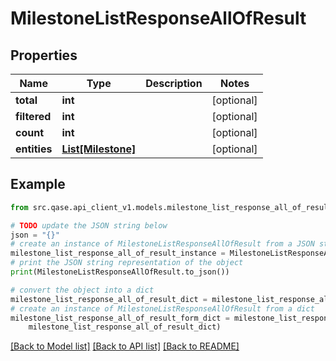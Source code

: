 # MilestoneListResponseAllOfResult


## Properties

Name | Type | Description | Notes
------------ | ------------- | ------------- | -------------
**total** | **int** |  | [optional] 
**filtered** | **int** |  | [optional] 
**count** | **int** |  | [optional] 
**entities** | [**List[Milestone]**](Milestone.md) |  | [optional] 

## Example

```python
from src.qase.api_client_v1.models.milestone_list_response_all_of_result import MilestoneListResponseAllOfResult

# TODO update the JSON string below
json = "{}"
# create an instance of MilestoneListResponseAllOfResult from a JSON string
milestone_list_response_all_of_result_instance = MilestoneListResponseAllOfResult.from_json(json)
# print the JSON string representation of the object
print(MilestoneListResponseAllOfResult.to_json())

# convert the object into a dict
milestone_list_response_all_of_result_dict = milestone_list_response_all_of_result_instance.to_dict()
# create an instance of MilestoneListResponseAllOfResult from a dict
milestone_list_response_all_of_result_form_dict = milestone_list_response_all_of_result.from_dict(
    milestone_list_response_all_of_result_dict)
```
[[Back to Model list]](../README.md#documentation-for-models) [[Back to API list]](../README.md#documentation-for-api-endpoints) [[Back to README]](../README.md)



